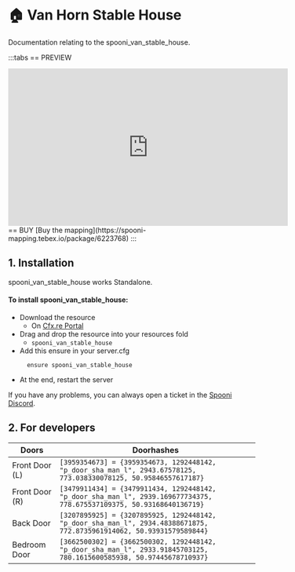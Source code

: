 # 🏠 Van Horn Stable House
Documentation relating to the spooni_van_stable_house.

:::tabs
== PREVIEW
<iframe width="570" height="321" src="https://dunb17ur4ymx4.cloudfront.net/packages/images/0bfdc312db629d4b888c9bdb2a8c1048654a46a3.png" frameborder="0" allow="accelerometer; autoplay; clipboard-write; encrypted-media; gyroscope; picture-in-picture; web-share" allowfullscreen></iframe>
== BUY
[Buy the mapping](https://spooni-mapping.tebex.io/package/6223768)
:::

## 1. Installation
spooni_van_stable_house works Standalone.  

#### To install spooni_van_stable_house:
- Download the resource
  - On [Cfx.re Portal](https://portal.cfx.re/)
- Drag and drop the resource into your resources fold
  - `spooni_van_stable_house`
- Add this ensure in your server.cfg
  ```
    ensure spooni_van_stable_house
  ```
- At the end, restart the server

If you have any problems, you can always open a ticket in the [Spooni Discord](https://discord.gg/spooni).

## 2. For developers
| Doors                     | Doorhashes
|---------------------------|----------------------------------------------------------------------------------|
| Front Door (L)            | `[3959354673] = {3959354673, 1292448142, "p_door_sha_man_l", 2943.67578125, 773.038330078125, 50.95846557617187}`
| Front Door (R)            | `[3479911434] = {3479911434, 1292448142, "p_door_sha_man_l", 2939.169677734375, 778.675537109375, 50.93168640136719}`
| Back Door                 | `[3207895925] = {3207895925, 1292448142, "p_door_sha_man_l", 2934.48388671875, 772.8735961914062, 50.93931579589844}`
| Bedroom Door              | `[3662500302] = {3662500302, 1292448142, "p_door_sha_man_l", 2933.91845703125, 780.1615600585938, 50.97445678710937}`
